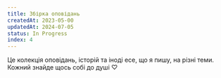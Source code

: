 ```yaml
---
title: Збірка оповідань
createdAt: 2023-05-00
updatedAt: 2024-07-05
status: In Progress
index: 4
---
```


Це колекція оповідань, історій та іноді есе, що я пишу, на різні теми. Кожний знайде щось собі до душі ♡
